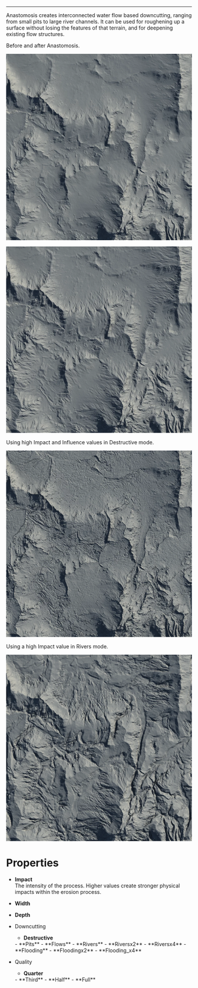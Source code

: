 

---

Anastomosis creates interconnected water flow based downcutting, ranging from small pits to large river channels. It can be used for roughening up a surface without losing the features of that terrain, and for deepening existing flow structures.

Before and after Anastomosis.

![](/images/ref/Anastomosis/Anastomosis--1.webp)

![](/images/ref/Anastomosis/Anastomosis--2.webp)

Using high Impact and Influence values in Destructive mode.

![](/images/ref/Anastomosis/Anastomosis--HighImpact-Influence.webp)

Using a high Impact value in Rivers mode.

![](/images/ref/Anastomosis/Anastomosis--RiversImpact.webp)



# Properties

- **Impact**  
  The intensity of the process. Higher values create stronger physical impacts within the erosion process.
- **Width**  
  
- **Depth**  
  
- Downcutting
  - **Destructive**  
  <desc>
  - **Pits**  
  <desc>
  - **Flows**  
  <desc>
  - **Rivers**  
  <desc>
  - **Riversx2**  
  <desc>
  - **Riversx4**  
  <desc>
  - **Flooding**  
  <desc>
  - **Floodingx2**  
  <desc>
  - **Flooding_x4**  
  <desc>
- Quality
  - **Quarter**  
  <desc>
  - **Third**  
  <desc>
  - **Half**  
  <desc>
  - **Full**  
  <desc>



